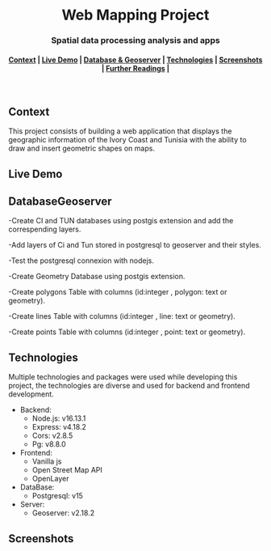 <h1 align="center">
  <br>
  Web Mapping Project
</h1>
<h3 align="center">
  Spatial data processing analysis and apps
</h3>
<div align="center">
  <h4>
    <a href="#Context">Context</a> |
    <a href="#Live-Demo">Live Demo</a> |
    <a href="#DatabaseGeoserver">Database & Geoserver</a> |
    <a href="#Technologies">Technologies</a> |
   <a href="#Screenshots">Screenshots</a> |
    <a href="#Further-Readings">Further Readings</a> |
    
  </h4>
</div>
<br>

## Context
This project consists of building a web application that displays the geographic information of the Ivory Coast and Tunisia with the ability to draw and insert geometric shapes on maps.
## Live Demo

## DatabaseGeoserver
-Create CI and TUN databases using postgis extension and add the correspending layers.

-Add layers of Ci and Tun stored in postgresql to geoserver and their styles.

-Test the postgresql connexion with nodejs.

-Create Geometry Database using postgis extension.

-Create polygons Table with columns (id:integer , polygon: text or geometry).

-Create lines Table with columns (id:integer , line: text or geometry).

-Create points Table with columns (id:integer , point: text or geometry).



## Technologies
Multiple technologies and packages were used while developing this project, the technologies are diverse and used for backend and frontend development.
- Backend:
  - Node.js: v16.13.1
  - Express: v4.18.2
  - Cors: v2.8.5
  - Pg: v8.8.0
- Frontend:
  - Vanilla js
  - Open Street Map API
  - OpenLayer
- DataBase:
  - Postgresql: v15
- Server:
  - Geoserver: v2.18.2

## Screenshots



